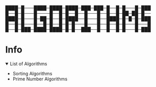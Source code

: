 ████─█───████─████─████─███─███─█──█─█───█─███
█──█─█───█────█──█─█──█──█───█──█──█─██─██─█──
████─█───█─██─█──█─████──█───█──████─█─█─█─███
█──█─█───█──█─█──█─█─█───█───█──█──█─█───█───█
█──█─███─████─████─█─█──███──█──█──█─█───█─███


# Info

<details open>
    <summary>List of Algorithms</summary>
    <ul>
        <li>Sorting Algorithms</li>
        <li>Prime Number Algorithms</li>
    </ul>
</details>

